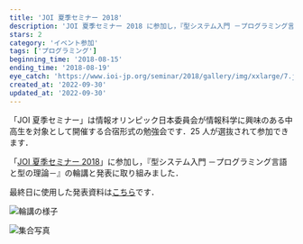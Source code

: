 ```yaml
---
title: 'JOI 夏季セミナー 2018'
description: 'JOI 夏季セミナー 2018 に参加し，『型システム入門 －プログラミング言語と型の理論－』の輪講と発表に取り組みました．'
stars: 2
category: 'イベント参加'
tags: ['プログラミング']
beginning_time: '2018-08-15'
ending_time: '2018-08-19'
eye_catch: 'https://www.ioi-jp.org/seminar/2018/gallery/img/xxlarge/7.jpg'
created_at: '2022-09-30'
updated_at: '2022-09-30'
---
```


「JOI 夏季セミナー」は情報オリンピック日本委員会が情報科学に興味のある中高生を対象として開催する合宿形式の勉強会です．25 人が選抜されて参加できます．

「[JOI 夏季セミナー 2018](https://www.ioi-jp.org/seminar/2018/summer-semi.html)」に参加し，『型システム入門 －プログラミング言語と型の理論－』の輪講と発表に取り組みました．

最終日に使用した発表資料は[こちら](https://www.slideshare.net/Proktmr/joiss2018lambdaocaml)です．

![輪講の様子](https://www.ioi-jp.org/seminar/2018/gallery/img/xxlarge/7.jpg)

![集合写真](https://www.ioi-jp.org/seminar/2018/gallery/img/xxlarge/40.jpg)

